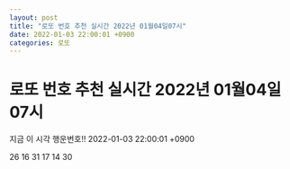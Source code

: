 ```yaml
---
layout: post
title: "로또 번호 추천 실시간 2022년 01월04일07시"
date: 2022-01-03 22:00:01 +0900
categories: 로또
---
```


# 로또 번호 추천 실시간 2022년 01월04일07시

지금 이 시각 행운번호!! 2022-01-03 22:00:01 +0900

 26  16  31  17  14  30 


